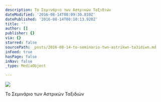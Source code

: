 ```yaml
---
description: Το Σεμινάριο των Αστρικών Ταξιδιών
dateModified: '2016-08-14T08:09:30.810Z'
datePublished: '2016-08-14T08:10:13.920Z'
title: ''
author: []
publisher: {}
via: {}
starred: false
sourcePath: _posts/2016-08-14-to-seminario-twn-astrikwn-ta3idiwn.md
inFeed: true
hasPage: false
inNav: false
_type: MediaObject

---
```

![](https://the-grid-user-content.s3-us-west-2.amazonaws.com/090262a1-2c4a-4697-8134-0b223e205c95.jpg)

Το Σεμινάριο των Αστρικών Ταξιδιών